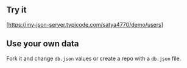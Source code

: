 ## Try it

[https://my-json-server.typicode.com/satya4770/demo/users]

## Use your own data

Fork it and change `db.json` values or create a repo with a `db.json` file.
